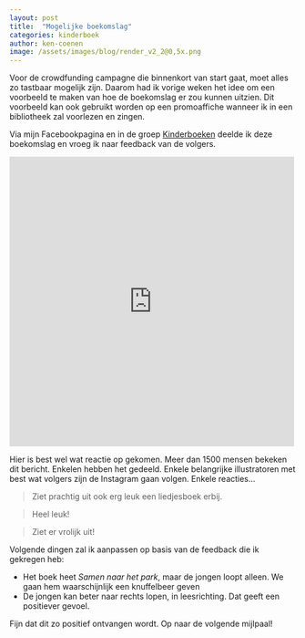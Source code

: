 ```yaml
---
layout: post
title:  "Mogelijke boekomslag"
categories: kinderboek
author: ken-coenen
image: /assets/images/blog/render_v2_2@0,5x.png
---
```


Voor de crowdfunding campagne die binnenkort van start gaat, moet alles zo tastbaar mogelijk zijn.
Daarom had ik vorige weken het idee om een voorbeeld te maken van hoe de boekomslag er zou kunnen uitzien.
Dit voorbeeld kan ook gebruikt worden op een promoaffiche wanneer ik in een bibliotheek zal voorlezen en zingen.


<div class="imageGrid">
  <div class="tile" style="background-image: url('{% include relative-src.html src=/assets/images/blog/render_v2_2.png %}');">
  </div>
  <div class="tile" style="background-image: url('{% include relative-src.html src=/assets/images/blog/render_v2.png %}');">
  </div>
</div>

Via mijn Facebookpagina en in de groep <a href="https://www.facebook.com/groups/kinderboekennl/permalink/534431903585697/" target="_blank">Kinderboeken</a> deelde ik deze boekomslag en vroeg ik naar feedback van de volgers.

<iframe src="https://www.facebook.com/plugins/post.php?href=https%3A%2F%2Fwww.facebook.com%2Ftinnensoldaatje1%2Fposts%2F528426977543707&width=500" width="500" height="508" style="border:none;overflow:hidden" scrolling="no" frameborder="0" allowTransparency="true"></iframe>

Hier is best wel wat reactie op gekomen.
Meer dan 1500 mensen bekeken dit bericht.
Enkelen hebben het gedeeld.
Enkele belangrijke illustratoren met best wat volgers zijn de Instagram gaan volgen.
Enkele reacties...

> Ziet prachtig uit ook erg leuk een liedjesboek erbij.

> Heel leuk!

> Ziet er vrolijk uit!

Volgende dingen zal ik aanpassen op basis van de feedback die ik gekregen heb:

- Het boek heet *Samen naar het park*, maar de jongen loopt alleen. We gaan hem waarschijnlijk een knuffelbeer geven
- De jongen kan beter naar rechts lopen, in leesrichting.
Dat geeft een positiever gevoel.

Fijn dat dit zo positief ontvangen wordt.
Op naar de volgende mijlpaal!